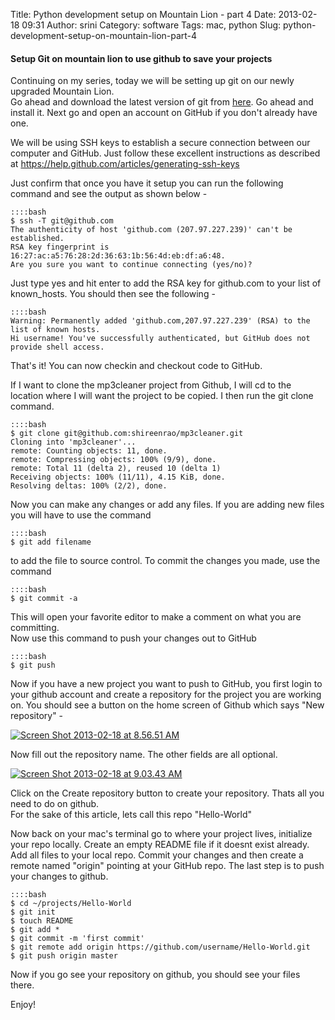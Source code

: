 Title: Python development setup on Mountain Lion - part 4
Date: 2013-02-18 09:31
Author: srini
Category: software
Tags: mac, python
Slug: python-development-setup-on-mountain-lion-part-4

#### Setup Git on mountain lion to use github to save your projects

Continuing on my series, today we will be setting up git on our newly
upgraded Mountain Lion.  
Go ahead and download the latest version of git from
[here](http://git-scm.com). Go ahead and install it. Next go and open an
account on GitHub if you don't already have one.

We will be using SSH keys to establish a secure connection between our
computer and GitHub. Just follow these excellent instructions as
described at <https://help.github.com/articles/generating-ssh-keys>

Just confirm that once you have it setup you can run the following
command and see the output as shown below -  

    ::::bash  
    $ ssh -T git@github.com  
    The authenticity of host 'github.com (207.97.227.239)' can't be
    established.  
    RSA key fingerprint is
    16:27:ac:a5:76:28:2d:36:63:1b:56:4d:eb:df:a6:48.  
    Are you sure you want to continue connecting (yes/no)?  
      

Just type yes and hit enter to add the RSA key for github.com to your
list of known_hosts. You should then see the following -  

    ::::bash  
    Warning: Permanently added 'github.com,207.97.227.239' (RSA) to the
    list of known hosts.  
    Hi username! You've successfully authenticated, but GitHub does not
    provide shell access.  
      

That's it! You can now checkin and checkout code to GitHub.

If I want to clone the mp3cleaner project from Github, I will cd to the
location where I will want the project to be copied. I then run the git
clone command.


    ::::bash  
    $ git clone git@github.com:shireenrao/mp3cleaner.git  
    Cloning into 'mp3cleaner'...  
    remote: Counting objects: 11, done.  
    remote: Compressing objects: 100% (9/9), done.  
    remote: Total 11 (delta 2), reused 10 (delta 1)  
    Receiving objects: 100% (11/11), 4.15 KiB, done.  
    Resolving deltas: 100% (2/2), done.  
    


Now you can make any changes or add any files. If you are adding new
files you will have to use the command  

    ::::bash  
    $ git add filename  
      

to add the file to source control. To commit the changes you made, use
the command  

    ::::bash  
    $ git commit -a  
      

This will open your favorite editor to make a comment on what you are
committing.  
Now use this command to push your changes out to GitHub  

    ::::bash  
    $ git push  


Now if you have a new project you want to push to GitHub, you first
login to your github account and create a repository for the project you
are working on. You should see a button on the home screen of Github
which says "New repository" -  


[![Screen Shot 2013-02-18 at 8.56.51 AM]({filename}/wp-content/uploads/2013/02/Screen-Shot-2013-02-18-at-8.56.51-AM.png)]({filename}/wp-content/uploads/2013/02/Screen-Shot-2013-02-18-at-8.56.51-AM.png)  


Now fill out the repository name. The other fields are all optional.  


[![Screen Shot 2013-02-18 at 9.03.43
AM]({filename}/wp-content/uploads/2013/02/Screen-Shot-2013-02-18-at-9.03.43-AM.png)]({filename}/wp-content/uploads/2013/02/Screen-Shot-2013-02-18-at-9.03.43-AM.png)  


Click on the Create repository button to create your repository. Thats
all you need to do on github.  
For the sake of this article, lets call this repo "Hello-World"

Now back on your mac's terminal go to where your project lives,
initialize your repo locally. Create an empty README file if it doesnt
exist already. Add all files to your local repo. Commit your changes and
then create a remote named "origin" pointing at your GitHub repo. The
last step is to push your changes to github.  

    ::::bash  
    $ cd ~/projects/Hello-World  
    $ git init  
    $ touch README  
    $ git add *  
    $ git commit -m 'first commit'  
    $ git remote add origin https://github.com/username/Hello-World.git  
    $ git push origin master  


Now if you go see your repository on github, you should see your files
there.

Enjoy!
